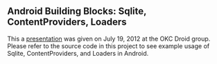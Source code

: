 ## Android Building Blocks: Sqlite, ContentProviders, Loaders ##

This a [presentation](https://github.com/joshpavlovich/SqliteContentProvidersLoaders/blob/master/AndroidBuildingBlocks_Sqlite_ContentProviders.pdf?raw=true) was given on July 19, 2012 at the OKC Droid group. Please refer to the source code in this project to see example usage of Sqlite, ContentProviders, and Loaders in Android.
